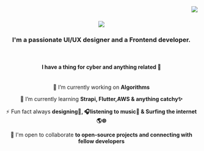 <img align="right" src="https://visitor-badge.laobi.icu/badge?page_id=asare4u.asare4u" />

<h1 align="center">
    <img src="https://readme-typing-svg.herokuapp.com/?font=Righteous&size=35&center=true&vCenter=true&width=500&height=70&duration=4000&lines=Asare+Here!+👋;+Welcome+to+my+space!+🤗+✨;" />
</h1>

<h3 align="center">I'm a passionate UI/UX designer and a Frontend developer.</h3><br>

<div align= "center">
<h4>I have a thing for cyber and anything related 🤖</h4><br>
🔭 I’m currently working on <strong>Algorithms</strong>

🌱 I’m currently learning <strong>Strapi, Flutter,AWS & anything catchy✨</strong>

⚡ Fun fact always <strong>designing🎨, 🎧listening to music🎵 & Surfing the internet🌎🌐</strong>

🤝 I'm open to collaborate <strong>to open-source projects and connecting with fellow developers</strong>

</div>
